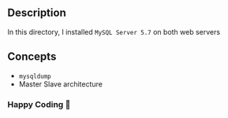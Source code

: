 ## Description
In this directory, I installed `MySQL Server 5.7` on both web servers


## Concepts
- `mysqldump`
- Master Slave architecture

### Happy Coding 🚀
